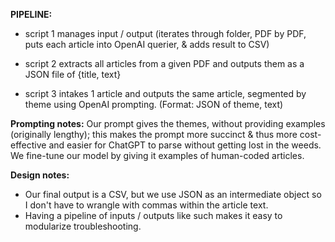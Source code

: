 **PIPELINE:**

- script 1 manages input / output (iterates through folder, PDF by PDF, puts each article into OpenAI querier, & adds result to CSV)

- script 2 extracts all articles from a given PDF and outputs them as a JSON file of {title, text} 

- script 3 intakes 1 article and outputs the same article, segmented by theme using OpenAI prompting. (Format: JSON of theme, text)

**Prompting notes:**
Our prompt gives the themes, without providing examples (originally lengthy); this makes the prompt more succinct & thus more cost-effective and easier for ChatGPT to parse without getting lost in the weeds. We fine-tune our model by giving it examples of human-coded articles.

**Design notes:** 
- Our final output is a CSV, but we use JSON as an intermediate object so I don't have to wrangle with commas within the article text. 
- Having a pipeline of inputs / outputs like such makes it easy to modularize troubleshooting.